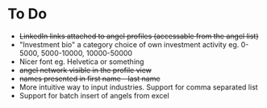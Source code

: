 # To Do
* ~~LinkedIn links attached to angel profiles (accessable from the angel list)~~
* "Investment bio" a category choice of own investment activity eg. 0-5000, 5000-10000, 10000-50000
* Nicer font eg. Helvetica or something
* ~~angel network visible in the profile view~~ 
* ~~names presented in first name - last name~~
* More intuitive way to input industries. Support for comma separated list
* Support for batch insert of angels from excel